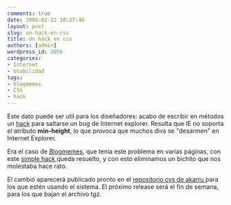 ```yaml
---
comments: true
date: 2006-02-22 10:27:48
layout: post
slug: un-hack-en-css
title: Un hack en css
authors: [admin]
wordpress_id: 2056
categories:
- Internet
- Usabilidad
tags:
- blogmemes
- CSS
- hack
---
```


Este dato puede ser util para los diseñadores: acabo de escribir en métodos un [hack](http://web.archive.org/web/20090426080931/http://metodos.lnds.net/2006/02/un_hack_simple_en_css.html) para saltarse un bug de Internet explorer.
Resulta que IE no soporta el atributo **min-height**, lo que provoca que muchos divs se "desarmen" en Internet Explorer.

Era el caso de [Blogmemes](http://web.archive.org/web/20090426080931/http://www.blogmemes.com/), que tenía este problema en varias páginas, con este [simple hack ](http://web.archive.org/web/20090426080931/http://metodos.lnds.net/2006/02/un_hack_simple_en_css.html)queda resuelto, y con esto eliminamos un bichito que nos molestaba hace rato.

El cambió aparecerá publicado pronto en el [repositorio cvs de akarru ](http://web.archive.org/web/20090426080931/http://cvs.sourceforge.net/viewcvs.py/akarru/SRC/public_html/styles/)para los que estén usando el sistema. El próximo release será el fin de semana, para los que bajan el archivo tgz.


